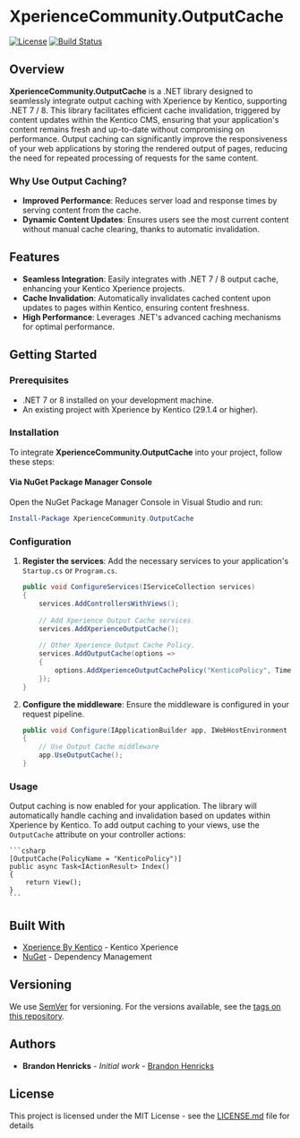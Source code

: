 # XperienceCommunity.OutputCache

[![License](https://img.shields.io/badge/license-MIT-blue.svg)](LICENSE)
[![Build Status](github.com/brandonhenricks/xperience-community-outputcache/actions/workflows/build.yml/badge.svg)](https://github.com/Xperience-Community-OutputCache/actions)

## Overview

**XperienceCommunity.OutputCache** is a .NET library designed to seamlessly integrate output caching with Xperience by Kentico, supporting .NET 7 / 8. This library facilitates efficient cache invalidation, triggered by content updates within the Kentico CMS, ensuring that your application's content remains fresh and up-to-date without compromising on performance. Output caching can significantly improve the responsiveness of your web applications by storing the rendered output of pages, reducing the need for repeated processing of requests for the same content.

### Why Use Output Caching?

- **Improved Performance**: Reduces server load and response times by serving content from the cache.
- **Dynamic Content Updates**: Ensures users see the most current content without manual cache clearing, thanks to automatic invalidation.

## Features

- **Seamless Integration**: Easily integrates with .NET 7 / 8 output cache, enhancing your Kentico Xperience projects.
- **Cache Invalidation**: Automatically invalidates cached content upon updates to pages within Kentico, ensuring content freshness.
- **High Performance**: Leverages .NET's advanced caching mechanisms for optimal performance.

## Getting Started

### Prerequisites

- .NET 7 or 8 installed on your development machine.
- An existing project with Xperience by Kentico (29.1.4 or higher).

### Installation

To integrate **XperienceCommunity.OutputCache** into your project, follow these steps:

#### Via NuGet Package Manager Console

Open the NuGet Package Manager Console in Visual Studio and run:


```powershell
Install-Package XperienceCommunity.OutputCache
```

### Configuration

1. **Register the services**: Add the necessary services to your application's `Startup.cs` or `Program.cs`.

    ```csharp
    public void ConfigureServices(IServiceCollection services)
    {
        services.AddControllersWithViews();
        
        // Add Xperience Output Cache services
        services.AddXperienceOutputCache();
        
        // Other Xperience Output Cache Policy.
        services.AddOutputCache(options =>
        {
            options.AddXperienceOutputCachePolicy("KenticoPolicy", TimeSpan.FromMinutes(5));
        });        
    }
    ```

2. **Configure the middleware**: Ensure the middleware is configured in your request pipeline.

    ```csharp
    public void Configure(IApplicationBuilder app, IWebHostEnvironment env)
    {
        // Use Output Cache middleware
        app.UseOutputCache();
    }
    ```

### Usage
Output caching is now enabled for your application. The library will automatically handle caching and invalidation based on updates within Xperience by Kentico.
To add output caching to your views, use the `OutputCache` attribute on your controller actions:

    ```csharp
    [OutputCache(PolicyName = "KenticoPolicy")]
    public async Task<IActionResult> Index()
    {
        return View();
    }
    ```


## Built With

* [Xperience By Kentico](https://www.kentico.com) - Kentico Xperience
* [NuGet](https://nuget.org/) - Dependency Management

## Versioning

We use [SemVer](http://semver.org/) for versioning. For the versions available, see the [tags on this repository](https://github.com/brandonhenricks/xperience-community-health-checks/tags). 

## Authors

* **Brandon Henricks** - *Initial work* - [Brandon Henricks](https://github.com/brandonhenricks)

## License

This project is licensed under the MIT License - see the [LICENSE.md](LICENSE.md) file for details
